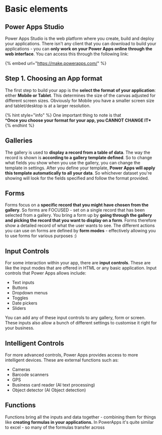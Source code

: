 # Basic elements

## Power Apps Studio

Power Apps Studio is the web platform where you create, build and deploy your applications. There isn't any client that you can download to build your applications - you can **only work on your Power Apps online through the web interface**. You can access this through the following link:

{% embed url="https://make.powerapps.com/" %}

## Step 1. Choosing an App format

The first step to build your app is the **select the format of your application**: either **Mobile or Tablet**. This determines the size of the canvas adjusted for different screen sizes. Obviously for Mobile you have a smaller screen size and tablet/desktop is at a larger resolution.

{% hint style="info" %}
One important thing to note is that  
\***Once you choose your format for your app, you CANNOT CHANGE IT\***
{% endhint %}

## Galleries

The gallery is used to **display a record from a table of data**. The way the record is shown is **according to a gallery template defined**. So to change what fields you show when you use the gallery, you can change the template in settings. After you define your template, **Power Apps will apply this template automatically to all your data**. So whichever dataset you're showing will look for the fields specified and follow the format provided.

## Forms

Forms focus on a **specific record that you might have chosen from the gallery**. So forms are FOCUSED - set on a single record that has been selected from a gallery. You bring a form up by **going through the gallery and picking the record that you want to display on a form**. Forms therefore show a detailed record of what the user wants to see. The different actions you can use on forms are defined by **form modes** - effectively allowing you to use forms for various purposes :\)

## Input Controls

For some interaction within your app, there are **input controls**. These are like the input modes that are offered in HTML or any basic application. Input controls that Power Apps allows include:

* Text inputs
* Buttons
* Dropdown menus
* Toggles
* Date pickers
* Sliders

You can add any of these input controls to any gallery, form or screen. These inputs also allow a bunch of different settings to customise it right for your business.

## Intelligent Controls

For more advanced controls, Power Apps provides access to more intelligent devices. These are external functions such as:

* Cameras
* Barcode scanners
* GPS
* Business card reader \(AI text processing\)
* Object detector \(AI Object detection\)

## Functions

Functions bring all the inputs and data together - combining them for things like **creating formulas in your applications.** In PowerApps it's quite similar to excel - so many of the formulas transfer across



